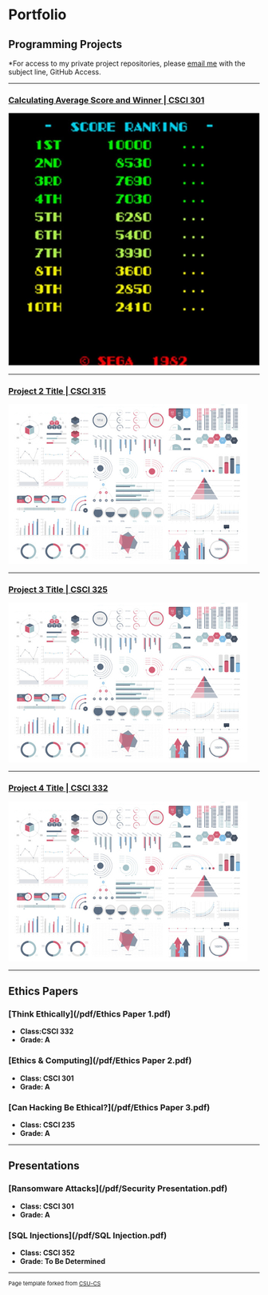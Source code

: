 Portfolio
=========

Programming Projects
--------------------

*For access to my private project repositories, please [email me](mailto:mlnicholson@csustudent.net?subject=GitHub%20Access) with the subject line, GitHub Access.

---
### [Calculating Average Score and Winner | CSCI 301](project1)

![](images/ScoreRanking.jpg)

---
### [Project 2 Title | CSCI 315](project1)

![Project 2 Thumbnail Name](images/dummy_thumbnail.jpg)

---
### [Project 3 Title | CSCI 325](project1)

![Project 3 Thumbnail Name](images/dummy_thumbnail.jpg)

---
### [Project 4 Title | CSCI 332](project1)

![Project 4 Thumbnail Name](images/dummy_thumbnail.jpg)

---

Ethics Papers
-------------

### [Think Ethically](/pdf/Ethics Paper 1.pdf)

-   **Class:CSCI 332**  
-   **Grade: A**

### [Ethics & Computing](/pdf/Ethics Paper 2.pdf)

-   **Class: CSCI 301** 
-   **Grade: A**

### [Can Hacking Be Ethical?](/pdf/Ethics Paper 3.pdf)

-   **Class: CSCI 235** 
-   **Grade: A**

---

Presentations
-------------

### [Ransomware Attacks](/pdf/Security Presentation.pdf)

- **Class: CSCI 301** 
- **Grade: A**


### [SQL Injections](/pdf/SQL Injection.pdf)
 
- **Class: CSCI 352** 
- **Grade: To Be Determined**

---

<p style="font-size:11px">Page template forked from <a href="https://github.com/csu-cs/csci-portfolio">CSU-CS</a></p>
<!-- Remove above link if you don't want to attributive -->
